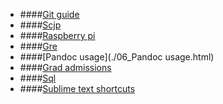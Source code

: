 * ####[Git guide](./04_Git_guide.html)
* ####[Scjp](./03_SCJP.html)
* ####[Raspberry pi](./05_Raspberry_Pi.html)
* ####[Gre](./09_GRE.html)
* ####[Pandoc usage](./06_Pandoc usage.html)
* ####[Grad admissions](./01_Grad_Admissions.html)
* ####[Sql](./07_SQL.html)
* ####[Sublime text shortcuts](./08.Sublime_Text_Shortcuts.html)
